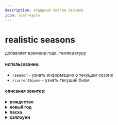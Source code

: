 ```yaml
---
description: общирный плагин сезонов
icon: leaf-maple
---
```


# realistic seasons

добавляет времена года, температуру

#### использование:

* `/season` - узнать информацию о текущем сезоне
* `/currentbiome` - узнать текущий биом

#### описания эвентов:

<details>

<summary><strong>рождество</strong></summary>

* Подарки появляются под деревьями в деревнях.
* Максимум одно дерево на деревню.
* Подарки быстро исчезают после окончания Рождества.
* Специальные частицы появляются ночью

![](<../.gitbook/assets/image (2).png>)

</details>

<details>

<summary><strong>новый год</strong></summary>

* В деревнях появляются фейерверочные торты в полночь, создавая красивые фейерверочные шоу.
* Каждый фейерверочный торт имеет один из семи уникальных шаблонов стрельбы, включая взрывы, фонтаны и более длинные ракеты. Цвета также случайны.
* Фейерверочный торт существует 45 секунд, после чего исчезает. Ближайший житель попытается сразу же создать новый. Также существует минимальное расстояние между появляющимися тортами.
* Фейерверочные шоу продолжаются до рассвета.

![](<../.gitbook/assets/image (3).png>)

![](../.gitbook/assets/Fireworks.gif)

</details>

<details>

<summary><strong>пасха</strong></summary>

* Пасхальные яйца будут спрятаны по всему миру.
* Пасхальные яйца не появляются близко друг к другу.
* Яйца быстро исчезают после окончания события.
* Опасные кролики появляются ночью.

![](<../.gitbook/assets/image (4).png>)

</details>

<details>

<summary><strong>хэллоуин</strong></summary>

* Мобы могут появляться с особыми усилениями.
* Мобы, подверженные усилению на Хэллоуин, окружены огненными частицами.
* Виндикаторы могут появляться ночью.
* Усиления включают:
  * Скорость
  * Дополнительная броня
  * Горящие стрелы (скелеты)
  * Больше типов зелий (ведьмы)
  * Дублирование при ударе (удар по некоторым мобам может вызвать частичный эффект, создающий 4-5 мобов того же типа)
  * Невидимость при ударе (удар по некоторым мобам делает их невидимыми)

</details>
